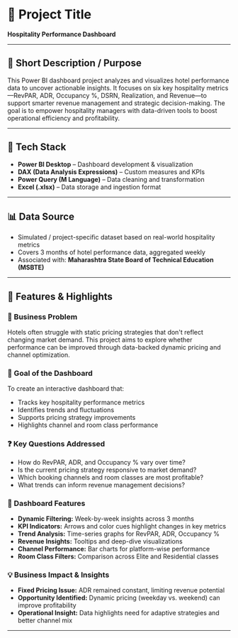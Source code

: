 # 📌 Project Title  
**Hospitality Performance Dashboard**

---

## 📝 Short Description / Purpose  
This Power BI dashboard project analyzes and visualizes hotel performance data to uncover actionable insights. It focuses on six key hospitality metrics—RevPAR, ADR, Occupancy %, DSRN, Realization, and Revenue—to support smarter revenue management and strategic decision-making. The goal is to empower hospitality managers with data-driven tools to boost operational efficiency and profitability.

---

## 🧰 Tech Stack  
- **Power BI Desktop** – Dashboard development & visualization  
- **DAX (Data Analysis Expressions)** – Custom measures and KPIs  
- **Power Query (M Language)** – Data cleaning and transformation  
- **Excel (.xlsx)** – Data storage and ingestion format  

---

## 📊 Data Source  
- Simulated / project-specific dataset based on real-world hospitality metrics  
- Covers 3 months of hotel performance data, aggregated weekly  
- Associated with: **Maharashtra State Board of Technical Education (MSBTE)**  

---

## 🌟 Features & Highlights  

### 🧩 Business Problem  
Hotels often struggle with static pricing strategies that don't reflect changing market demand. This project aims to explore whether performance can be improved through data-backed dynamic pricing and channel optimization.

### 🎯 Goal of the Dashboard  
To create an interactive dashboard that:  
- Tracks key hospitality performance metrics  
- Identifies trends and fluctuations  
- Supports pricing strategy improvements  
- Highlights channel and room class performance

### ❓ Key Questions Addressed  
- How do RevPAR, ADR, and Occupancy % vary over time?  
- Is the current pricing strategy responsive to market demand?  
- Which booking channels and room classes are most profitable?  
- What trends can inform revenue management decisions?

### 🚀 Dashboard Features  
- **Dynamic Filtering:** Week-by-week insights across 3 months  
- **KPI Indicators:** Arrows and color cues highlight changes in key metrics  
- **Trend Analysis:** Time-series graphs for RevPAR, ADR, Occupancy %  
- **Revenue Insights:** Tooltips and deep-dive visualizations  
- **Channel Performance:** Bar charts for platform-wise performance  
- **Room Class Filters:** Comparison across Elite and Residential classes  

### 💡 Business Impact & Insights  
- **Fixed Pricing Issue:** ADR remained constant, limiting revenue potential  
- **Opportunity Identified:** Dynamic pricing (weekday vs. weekend) can improve profitability  
- **Operational Insight:** Data highlights need for adaptive strategies and better channel mix  

---


